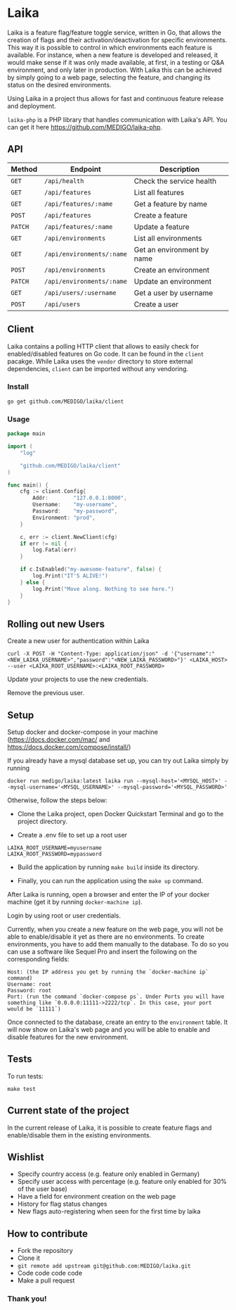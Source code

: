 # Laika

Laika is a feature flag/feature toggle service, written in Go, that allows the creation of flags and their activation/deactivation for specific environments. This way it is possible to control in which environments each feature is available. For instance, when a new feature is developed and released, it would make sense if it was only made available, at first, in a testing or Q&A environment, and only later in production. With Laika this can be achieved by simply going to a web page, selecting the feature, and changing its status on the desired environments.

Using Laika in a project thus allows for fast and continuous feature release and deployment.

`laika-php` is a PHP library that handles communication with Laika's API. You can get it here https://github.com/MEDIGO/laika-php.

## API

| Method  | Endpoint                  | Description                |
| ------- | ------------------------- | -------------------------- |
| `GET`   | `/api/health`             | Check the service health   |
| `GET`   | `/api/features`           | List all features          |
| `GET`   | `/api/features/:name`     | Get a feature by name      |
| `POST`  | `/api/features`           | Create a feature           |
| `PATCH` | `/api/features/:name`     | Update a feature           |
| `GET`   | `/api/environments`       | List all environments      |
| `GET`   | `/api/environments/:name` | Get an environment by name |
| `POST`  | `/api/environments`       | Create an environment      |
| `PATCH` | `/api/environments/:name` | Update an environment      |
| `GET`   | `/api/users/:username`    | Get a user by username     |
| `POST`  | `/api/users`              | Create a user              |

## Client

Laika contains a polling HTTP client that allows to easily check for enabled/disabled
features on Go code. It can be found in the `client` pacakge. While Laika uses
the `vendor` directory to store external dependencies, `client` can be imported
without any vendoring.


### Install

```
go get github.com/MEDIGO/laika/client
```

### Usage

```go
package main

import (
	"log"

	"github.com/MEDIGO/laika/client"
)

func main() {
	cfg := client.Config{
		Addr:        "127.0.0.1:8000",
		Username:    "my-username",
		Password:    "my-password",
		Environment: "prod",
	}

	c, err := client.NewClient(cfg)
	if err != nil {
		log.Fatal(err)
	}

	if c.IsEnabled("my-awesome-feature", false) {
		log.Print("IT'S ALIVE!")
	} else {
		log.Print("Move along. Nothing to see here.")
	}
}
```

## Rolling out new Users
Create a new user for authentication within Laika
```
curl -X POST -H "Content-Type: application/json" -d '{"username":"<NEW_LAIKA_USERNAME>","password":"<NEW_LAIKA_PASSWORD>"}' <LAIKA_HOST> --user <LAIKA_ROOT_USERNAME>:<LAIKA_ROOT_PASSWORD>
```

Update your projects to use the new credentials.

Remove the previous user.


## Setup

Setup docker and docker-compose in your machine (https://docs.docker.com/mac/ and https://docs.docker.com/compose/install/)

If you already have a mysql database set up, you can try out Laika simply by running

```
docker run medigo/laika:latest laika run --mysql-host='<MYSQL_HOST>' --mysql-username='<MYSQL_USERNAME>' --mysql-password='<MYSQL_PASSWORD>'
```

Otherwise, follow the steps below:

- Clone the Laika project, open Docker Quickstart Terminal and go to the project directory.

- Create a .env file to set up a root user

```
LAIKA_ROOT_USERNAME=myusername
LAIKA_ROOT_PASSWORD=mypassword
```

- Build the application by running `make build` inside its directory.

- Finally, you can run the application using the `make up` command.

After Laika is running, open a browser and enter the IP of your docker machine (get it by running `docker-machine ip`).

Login by using root or user credentials.

Currently, when you create a new feature on the web page, you will not be able to enable/disable it yet as there are no environments. To create environments, you have to add them manually to the database. To do so you can use a software like Sequel Pro and insert the following on the corresponding fields:

```
Host: (the IP address you get by running the `docker-machine ip` command)
Username: root
Password: root
Port: (run the command `docker-compose ps`. Under Ports you will have something like `0.0.0.0:11111->2222/tcp`. In this case, your port would be `11111`)
```

Once connected to the database, create an entry to the `environment` table. It will now show on Laika's web page and you will be able to enable and disable features for the new environment.

## Tests

To run tests:

```
make test
```

## Current state of the project
In the current release of Laika, it is possible to create feature flags and enable/disable them in the existing environments.

## Wishlist

- Specify country access (e.g. feature only enabled in Germany)
- Specify user access with percentage (e.g. feature only enabled for 30% of the user base)
- Have a field for environment creation on the web page
- History for flag status changes
- New flags auto-registering when seen for the first time by laika

## How to contribute

- Fork the repository
- Clone it
- `git remote add upstream git@github.com:MEDIGO/laika.git`
- Code code code code
- Make a pull request

### Thank you!
